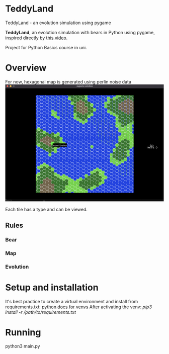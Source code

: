 # TeddyLand
TeddyLand - an evolution simulation using pygame

**TeddyLand**, an evolution simulation with bears in Python using pygame, inspired directly by [this video](https://www.youtube.com/watch?v=H1NXC4QeTok&ab_channel=EightLittleBears).

Project for Python Basics course in uni.

# Overview
For now, hexagonal map is generated using perlin noise data
![image info](./hexmap.png)

Each tile has a type and can be viewed.

## Rules

### Bear

### Map

### Evolution

# Setup and installation
It's best practice to create a virtual environment and install from requirements.txt:
[python docs for venvs](https://docs.python.org/3.9/library/venv.html)
After activating the venv:
*pip3 install -r /path/to/requirements.txt*

# Running
python3 main.py